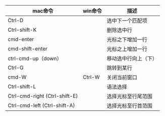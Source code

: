 mac命令 | win命令 |描述
---|---|---
Ctrl-D | | 选中下一个匹配项
Ctrl-shift-K | | 删除选中行
cmd-enter | | 光标之下增加一行
cmd-shift-enter | | 光标之上增加一行
ctrl-cmd-up（down）| | 移动选中行向上（下） 
Ctrl-G | | 跳转到某行
cmd-W | Ctrl-W | 关闭当前窗口
Ctrl-shift-L | | 语法选择
Ctrl-cmd-right (Ctrl-shift-E) | | 选择光标至行尾范围
Ctrl-cmd-left (Ctrl-shift-A) | | 选择光标至行首范围
